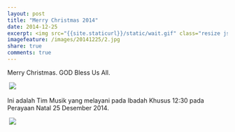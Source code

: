 ```yaml
---
layout: post
title: "Merry Christmas 2014"
date: 2014-12-25
excerpt: <img src="{{site.staticurl}}/static/wait.gif" class="resize js_show loading_image" data-href="/images/20141225/2.jpg" alt="" />
imagefeature: /images/20141225/2.jpg
share: true
comments: true
---
```



Merry Christmas. GOD Bless Us All.

<a href="{{site.bigimageurl}}/images/20141225/2.jpg" class="swipebox" title=""><img src="{{site.staticurl}}/static/wait.gif" class="resize js_show loading_image" data-href="/images/20141225/2.jpg" alt="" /></a>
<noscript><img src="{{site.staticurl}}/s720/images/20141225/2.jpg" /></noscript>

Ini adalah Tim Musik yang melayani pada Ibadah Khusus 12:30 pada Perayaan Natal 25 Desember 2014.

<a href="{{site.bigimageurl}}/images/20141225/1.jpg" class="swipebox" title=""><img src="{{site.staticurl}}/static/wait.gif" class="resize js_show loading_image" data-href="/images/20141225/1.jpg" alt="" /></a>
<noscript><img src="{{site.staticurl}}/s720/images/20141225/1.jpg" /></noscript>



